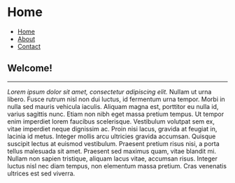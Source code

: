 <!DOCTYPE html>
<html>
  <head>
    <meta charset="utf-8">
    <meta name="viewport" content="width=device-width, intial-scale=1">
    <title>Home</title>
    <link rel="stylesheet" href="styles.css">
  </head>
  <body>
    <h1>Home</h1>
    <nav>
      <ul>
        <li><a href="index.html">Home</a></li>
        <li><a href="about.html">About</a></li>
        <li><a href="contact.html">Contact</a></li>
      </ul>
    </nav>
    <h2>Welcome!</h2>
    <hr>
    <p><i>Lorem ipsum dolor sit amet, consectetur adipiscing elit.</i> Nullam ut urna libero. Fusce rutrum nisl non dui luctus, id fermentum urna tempor. Morbi in nulla sed mauris vehicula iaculis. Aliquam magna est, porttitor eu nulla id, varius sagittis nunc. Etiam non nibh eget massa pretium tempus. Ut tempor enim imperdiet lorem faucibus scelerisque. Vestibulum volutpat sem ex, vitae imperdiet neque dignissim ac. Proin nisi lacus, gravida at feugiat in, lacinia id metus. Integer mollis arcu ultricies gravida accumsan. Quisque suscipit lectus at euismod vestibulum. Praesent pretium risus nisi, a porta tellus malesuada sit amet. Praesent sed maximus quam, vitae blandit mi. Nullam non sapien tristique, aliquam lacus vitae, accumsan risus. Integer luctus nisl nec diam tempus, non elementum massa pretium. Cras venenatis ultrices est sed viverra.</p>
</body>
</html>
